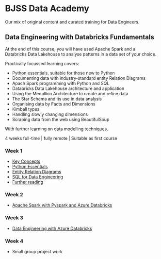 # BJSS Data Academy
Our mix of original content and curated training for Data Engineers.

## Data Engineering with Databricks Fundamentals
At the end of this course, you will have used Apache Spark and a Databricks Data Lakehouse to analyse patterns in a data set of your choice.

Practically focussed learning covers:
- Python essentials, suitable for those new to Python
- Documenting data with industry-standard entity Relation Diagrams
- Apach Spark programming with Python and SQL
- Databricks Data Lakehouse architecture and application
- Using the Medallion Architecture to create and refine data
- The Star Schema and its use in data analysis
- Organising data by Facts and Dimensions
- Kimball types
- Handling slowly changing dimensions
- Scraping data from the web using BeautifulSoup

With further learning on data modelling techniques.

4 weeks full-time | fully remote | Suitable as first course

### Week 1
- [Key Concepts](xxx)
- [Python Essentials](https://github.com/bjss-data-academy/python-essentials/blob/main/README.md)
- [Entity Relation Diagrams](https://github.com/bjss-data-academy/entity-relation-diagrams/blob/main/README.md)
- [SQL for Data Engineering](https://github.com/bjss-data-academy/sql-for-data-engineering/blob/main/README.md)
- [Further reading](xxx)
  
### Week 2
- [Apache Spark with Pyspark and Azure Databricks](https://www.databricks.com/training/catalog/apache-spark-programming-with-databricks-134)
  
### Week 3
- [Data Engineering with Azure Databricks
](https://www.databricks.com/training/catalog/data-engineering-with-databricks-911)

### Week 4
- Small group project work

